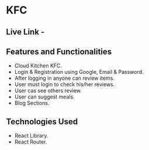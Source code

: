 # KFC

## Live Link - 

## Features and Functionalities
- Cloud Kitchen KFC.
- Login & Registration using Google, Email & Password.
- After logging in anyone can review items. 
- User must login to check his/her reviews.
- User cas see others review.
- User can suggest meals.
- Blog Sections.

## Technologies Used 
- React Library.
- React Router.




